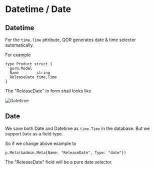 # Datetime / Date

## Datetime

For the `time.Time` attribute, QOR generates date & time selector automatically.

For example

```
type Product struct {
  gorm.Model
  Name        string
  ReleaseDate time.Time
}
```

The "ReleaseDate" in form shall looks like

![Datetime](../metas/meta-datetime.png)

## Date

We save both Date and Datetime as `time.Time` in the database. But we support `Date` as a field type.

So if we change above example to

```
p.Meta(&admin.Meta{Name: "ReleaseDate", Type: "date"})
```

The "ReleaseDate" field will be a pure date selector.

